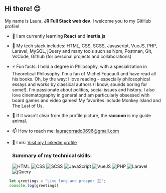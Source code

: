 ## Hi there! 😊

My name is Laura, **JR Full Stack web dev**. I welcome you to my GitHub profile!

- 🌱 I am currently learning **React** and **Inertia.js**
- 🧠 My tech stack includes: HTML, CSS, SCSS, Javascript, VueJS, PHP, Laravel, MySQL, jQuery and many tools such as Npm, Postman, Git, VsCode, Github (for personal projects and collaborations)
- ⚡ Fun facts: I hold a degree in Philosophy, with a specialization in Theoretical Philosophy. I'm a fan of Michel Foucault and have read all his books. Oh, by the way: I love reading - especially philosophical essays and works by classical authors (I know, sounds boring for some!). I'm passionate about politics, social issues and history. I also love cinematography in general and am particularly obsessed with board games and video games! My favorites include Monkey Island and The Last of Us.
- 🦝 If it wasn't clear from the profile picture, the **raccoon** is my guide animal.
- 📫 How to reach me: [lauracorrado0696@gmail.com](mailto:lauracorrado0696@gmail.com)
- 🔗 Link: [Visit my Linkedin profile](https://www.linkedin.com/in/laura-corrado-b95206268/)



  ### Summary of my technical skills:
  ![HTML](https://img.shields.io/badge/HTML-%20-orange)
  ![CSS](https://img.shields.io/badge/CSS-%20-blue)
  ![SCSS](https://img.shields.io/badge/SCSS-%20-pink)
  ![JavaScript](https://img.shields.io/badge/JavaScript-%20-yellow)
  ![VueJS](https://img.shields.io/badge/VueJS-%20-green)
  ![PHP](https://img.shields.io/badge/PHP-%20-purple)
  ![Laravel](https://img.shields.io/badge/Laravel-%20-red)
  ![jQuery](https://img.shields.io/badge/jQuery-%20-blue)




```javascript
  let greetings = "Live long and prosper 🖖🏼";
  console.log(greetings)
```

